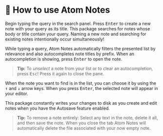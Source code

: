 # 🤔 How to use Atom Notes

Begin typing the query in the search panel. Press <kbd>Enter</kbd> to create a
new note with your query as its title. This package searches for notes whose
body or title contain your query. Naming a new note and searching for existing
notes intentionally occur simultaneously!

While typing a query, Atom Notes automatically filters the presented list by
relevance and also autocompletes note titles by prefix. When an autocompletion
is showing, press <kbd>Enter</kbd> to open the note.

> **Tip:** To _unselect_ a note from your list or to clear an autocompletion,
> press <kbd>Esc</kbd>! Press it again to close the pane.

When the note you want to find is in the list, you can choose it by using the
<kbd>&uparrow;</kbd> and <kbd>&downarrow;</kbd> arrow keys. When you press
<kbd>Enter</kbd>, the selected note will appear in your editor.

This package constantly writes your changes to disk as you create and edit notes
when you have the Autosave feature enabled.

> **Tip:** To remove a note entirely: Select any text in the note, delete it
> all, and then save the note. When you close the tab Atom Notes will
> automatically delete the file associated with your now empty note.
